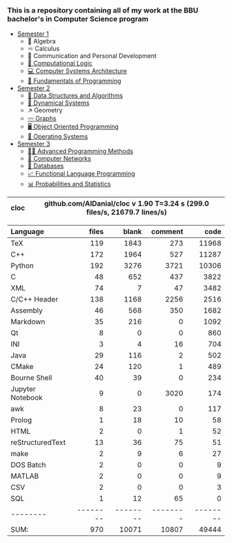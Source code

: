 ### This is a repository containing all of my work at the BBU bachelor's in Computer Science program

* [Semester 1](Semester1/)
    * 🔢 Algebra
    * ♾️ Calculus
    * 💬 Communication and Personal Development
    * [🔣 Computational Logic](Semester1/Computational%20Logic/)
    * [💻 Computer Systems Architecture](Semester1/Computer%20Systems%20Architecture/)
    * [🐍 Fundamentals of Programming](Semester1/Fundamentals%20of%20Programming/)
* [Semester 2](Semester2/)
    * [🌴 Data Structures and Algorithms](Semester2/Data%20Structures%20and%20Algorithms/)
    * [🔄 Dynamical Systems](Semester2/Dynamical%20Systems/)
    * ↗ Geometry
    * [〰️ Graphs](Semester2/Graphs/)
    * [🖥️ Object Oriented Programming](Semester2/Object%20Oriented%20Programming/)
    * [🐧 Operating Systems](Semester2/Operating%20Systems/)
* [Semester 3](Semester3/)
    * [👨‍💻️ Advanced Programming Methods](Semester3/Advanced%20Programming%20Methods/)
    * [📶 Computer Networks](Semester3/Computer%20Networks/)
    * [💾 Databases](Semester3/Databases/)
    * [📈 Functional Language Programming](Semester3/Functional%20Language%20Programming/)
    * [📊 Probabilities and Statistics](Semester3/Probabilities%20and%20Statistics/)


cloc|github.com/AlDanial/cloc v 1.90  T=3.24 s (299.0 files/s, 21679.7 lines/s)
--- | ---

Language|files|blank|comment|code
:-------|-------:|-------:|-------:|-------:
TeX|119|1843|273|11968
C++|172|1964|527|11287
Python|192|3276|3721|10306
C|48|652|437|3822
XML|74|7|47|3482
C/C++ Header|138|1168|2256|2516
Assembly|46|568|350|1682
Markdown|35|216|0|1092
Qt|8|0|0|860
INI|3|4|16|704
Java|29|116|2|502
CMake|24|120|1|489
Bourne Shell|40|39|0|234
Jupyter Notebook|9|0|3020|174
awk|8|23|0|117
Prolog|1|18|10|58
HTML|2|0|1|52
reStructuredText|13|36|75|51
make|2|9|6|27
DOS Batch|2|0|0|9
MATLAB|2|0|0|9
CSV|2|0|0|3
SQL|1|12|65|0
--------|--------|--------|--------|--------
SUM:|970|10071|10807|49444

